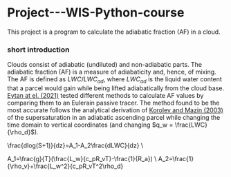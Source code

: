 # Project---WIS-Python-course

This project is a program to calculate the adiabatic fraction (AF) in a cloud.

### short introduction
Clouds consist of adiabatic (undiluted) and non-adiabatic parts. The adiabatic fraction (AF) is a measure of adiabaticity and, hence, of mixing.
The AF is defined as $LWC/LWC_{ad}$, where $LWC_{ad}$ is the liquid water content that a parcel would gain while being lifted adiabatically from the cloud base. [Eytan at el. (2021)](https://acp.copernicus.org/articles/21/16203/2021/acp-21-16203-2021.html) tested different methods to calculate AF values by comparing them to an Eulerain passive tracer. The method found to be the most accurate follows the analytical derivation of [Korolev and Mazin (2003)](https://journals.ametsoc.org/view/journals/atsc/60/24/1520-0469_2003_060_2957_sowvic_2.0.co_2.xml?tab_body=abstract-display) of the supersaturation in an adiabatic ascending parcel while changing the time domain to vertical coordinates (and changing $q_w = \frac{LWC}{\rho_d}$).

  \frac{dlog(S+1)}{dz}=A_1-A_2\frac{dLWC}{dz} \\


A_1=\frac{g}{T}(\frac{L_w}{c_pR_vT}-\frac{1}{R_a}) \\
 A_2=\frac{1}{\rho_v}+\frac{L_w^2}{c_pR_vT^2\rho_d} 

